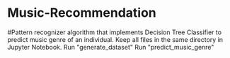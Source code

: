 # Music-Recommendation
#Pattern recognizer algorithm that implements Decision Tree Classifier to predict music genre of an individual.
Keep all files in the same directory in Jupyter Notebook. 
Run "generate_dataset"
Run "predict_music_genre"
